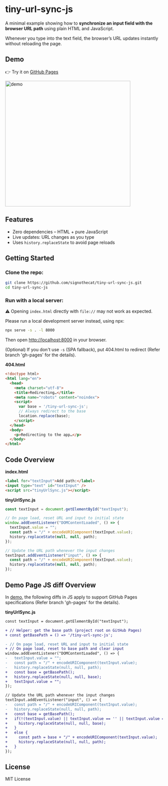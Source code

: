 # tiny-url-sync-js

A minimal example showing how to **synchronize an input field with the browser URL path** using plain HTML and JavaScript.

Whenever you type into the text field, the browser’s URL updates instantly without reloading the page.

## Demo

👉 Try it on [GitHub Pages](https://signothecat.github.io/tiny-url-sync-js)

<img src="https://github.com/user-attachments/assets/35b57d76-3d05-465d-9c2f-af5abcaacdfe" width="400" alt="demo">

## Features

- Zero dependencies – HTML + pure JavaScript
- Live updates: URL changes as you type
- Uses `history.replaceState` to avoid page reloads

## Getting Started

### Clone the repo:

```zsh
git clone https://github.com/signothecat/tiny-url-sync-js.git
cd tiny-url-sync-js
```

### Run with a local server:

⚠️ Opening `index.html` directly with `file://` may not work as expected.

Please run a local development server instead, using npx:

```zsh
npx serve -s . -l 8000
```

Then open [http://localhost:8000](http://localhost:8000) in your browser.

(Optional) If you don't use `-s` (SPA fallback), put 404.html to redirect (Refer branch 'gh-pages' for the details).

**404.html**
```html
<!doctype html>
<html lang="en">
  <head>
    <meta charset="utf-8">
    <title>Redirecting…</title>
    <meta name="robots" content="noindex">
    <script>
      var base = '/tiny-url-sync-js';
      // Always redirect to the base
      location.replace(base);
    </script>
  </head>
  <body>
    <p>Redirecting to the app…</p>
  </body>
</html>
```

## Code Overview

**index.html**
```html
<label for="textInput">Add path:</label>
<input type="text" id="textInput" />
<script src="tinyUrlSync.js"></script>
```

**tinyUrlSync.js**
```js
const textInput = document.getElementById("textInput");

// On page load, reset URL and input to initial state
window.addEventListener("DOMContentLoaded", () => {
  textInput.value = "";
  const path = "/" + encodeURIComponent(textInput.value);
  history.replaceState(null, null, path);
});

// Update the URL path whenever the input changes
textInput.addEventListener("input", () => {
  const path = "/" + encodeURIComponent(textInput.value);
  history.replaceState(null, null, path);
});
```

## Demo Page JS diff Overview

In [demo](https://signothecat.github.io/tiny-url-sync-js), the following diffs in JS apply to support GitHub Pages specifications (Refer branch 'gh-pages' for the details).

**tinyUrlSync.js**
```diff
const textInput = document.getElementById("textInput");

+ // Helper: get the base path (project root on GitHub Pages)
+ const getBasePath = () => '/tiny-url-sync-js';

- // On page load, reset URL and input to initial state
+ // On page load, reset to base path and clear input
window.addEventListener("DOMContentLoaded", () => {
-   textInput.value = "";
-   const path = "/" + encodeURIComponent(textInput.value);
-   history.replaceState(null, null, path);
+   const base = getBasePath();
+   history.replaceState(null, null, base);
+   textInput.value = "";
});

// Update the URL path whenever the input changes
textInput.addEventListener("input", () => {
-   const path = "/" + encodeURIComponent(textInput.value);
-   history.replaceState(null, null, path);
+   const base = getBasePath();
+   if(!(textInput.value) || textInput.value == '' || textInput.value === '') {
+     history.replaceState(null, null, base);
+   }
+   else {
+     const path = base + "/" + encodeURIComponent(textInput.value);
+     history.replaceState(null, null, path);
+   }
});
```

## License

MIT License
